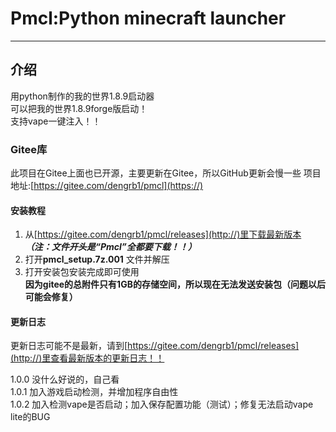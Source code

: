 # Pmcl:Python minecraft launcher
-------------------------

## 介绍
用python制作的我的世界1.8.9启动器  
可以把我的世界1.8.9forge版启动！  
支持vape一键注入！！

### Gitee库
此项目在Gitee上面也已开源，主要更新在Gitee，所以GitHub更新会慢一些
项目地址:[https://gitee.com/dengrb1/pmcl](https://)

#### 安装教程

1.  从[https://gitee.com/dengrb1/pmcl/releases](http://)里下载最新版本 _**（注：文件开头是“Pmcl”全都要下载！！）**_ 
2.  打开**pmcl_setup.7z.001** 文件并解压
3.  打开安装包安装完成即可使用  
**因为gitee的总附件只有1GB的存储空间，所以现在无法发送安装包（问题以后可能会修复）**

#### 更新日志
更新日志可能不是最新，请到[https://gitee.com/dengrb1/pmcl/releases](http://)里查看最新版本的更新日志！！

1.0.0 没什么好说的，自己看  
1.0.1 加入游戏启动检测，并增加程序自由性  
1.0.2 加入检测vape是否启动；加入保存配置功能（测试）；修复无法启动vape lite的BUG
